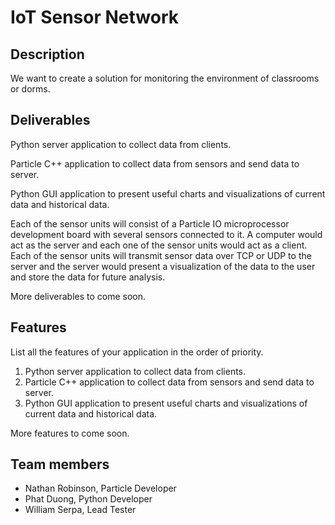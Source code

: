 # IoT Sensor Network

## Description

We want to create a solution for monitoring the environment of classrooms or dorms.

## Deliverables

Python server application to collect data from clients.

Particle C++ application to collect data from sensors and send data to server.

Python GUI application to present useful charts and visualizations of current data and historical data.


Each of the sensor units will consist of a Particle IO microprocessor development board with several sensors connected to it. A computer would act as the server and each one of the sensor units would act as a client. Each of the sensor units will transmit sensor data over TCP or UDP to the server and the server would present a visualization of the data to the user and store the data for future analysis.

More deliverables to come soon.



## Features 
List all the features of your application in the order of priority.

1. Python server application to collect data from clients.
2. Particle C++ application to collect data from sensors and send data to server.
3. Python GUI application to present useful charts and visualizations of current data and historical data.

More features to come soon.


## Team members

* Nathan Robinson, Particle Developer
* Phat Duong, Python Developer
* William Serpa, Lead Tester

